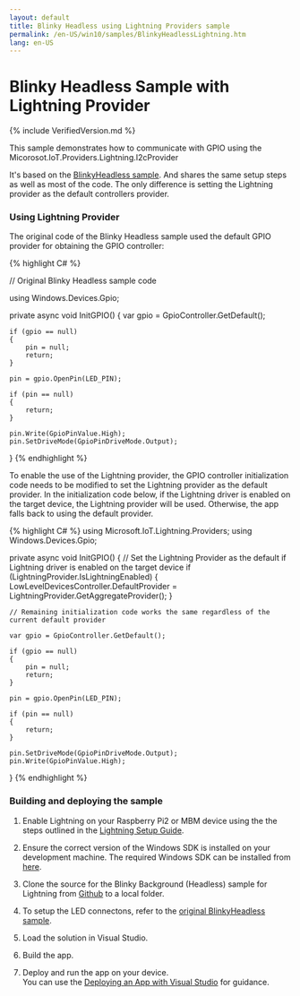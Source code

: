 ```yaml
---
layout: default
title: Blinky Headless using Lightning Providers sample
permalink: /en-US/win10/samples/BlinkyHeadlessLightning.htm
lang: en-US
---
```


# Blinky Headless Sample with Lightning Provider

{% include VerifiedVersion.md %}

This sample demonstrates how to communicate with GPIO using the Micorosot.IoT.Providers.Lightning.I2cProvider

It's based on the [BlinkyHeadless sample]({{site.baseurl}}/{{page.lang}}/win10/samples/BlinkyHeadless.htm). And shares the same setup steps as well as most of the code. The only difference is setting the Lightning provider as the default controllers provider.

### Using Lightning Provider

The original code of the Blinky Headless sample used the default GPIO provider for obtaining the GPIO controller:

{% highlight C# %}

// Original Blinky Headless sample code

using Windows.Devices.Gpio;

private async void InitGPIO()
{
    var gpio = GpioController.GetDefault();

    if (gpio == null)
    {
        pin = null;
        return;
    }

    pin = gpio.OpenPin(LED_PIN);

    if (pin == null)
    {
        return;
    }

    pin.Write(GpioPinValue.High);
    pin.SetDriveMode(GpioPinDriveMode.Output);
}
{% endhighlight %}

To enable the use of the Lightning provider, the GPIO controller initialization code needs to be modified to set the Lightning provider as the default provider.
In the initialization code below, if the Lightning driver is enabled on the target device, the Lightning provider will be used. Otherwise, the app falls back to using the default provider.

{% highlight C# %}
using Microsoft.IoT.Lightning.Providers;
using Windows.Devices.Gpio;

private async void InitGPIO()
{
    // Set the Lightning Provider as the default if Lightning driver is enabled on the target device
    if (LightningProvider.IsLightningEnabled)
    {
        LowLevelDevicesController.DefaultProvider = LightningProvider.GetAggregateProvider();
    }

    // Remaining initialization code works the same regardless of the current default provider

    var gpio = GpioController.GetDefault();

    if (gpio == null)
    {
        pin = null;
        return;
    }

    pin = gpio.OpenPin(LED_PIN);

    if (pin == null)
    {
        return;
    }

    pin.SetDriveMode(GpioPinDriveMode.Output);
    pin.Write(GpioPinValue.High);
}
{% endhighlight %}


### Building and deploying the sample

1. Enable Lightning on your Raspberry Pi2 or MBM device using the the steps outlined in the [Lightning Setup Guide]({{site.baseurl}}/{{page.lang}}/win10/LightningSetup.htm).

1. Ensure the correct version of the Windows SDK is installed on your development machine. The required Windows SDK can be installed from [here](https://dev.windows.com/en-us/downloads/windows-10-developer-preview).

1. Clone the source for the Blinky Background (Headless) sample for Lightning from [Github](https://github.com/ms-iot/BusProviders/tree/develop/Microsoft.IoT.Lightning.Providers) to a local folder.

1. To setup the LED connectons, refer to the [original BlinkyHeadless sample]({{site.baseurl}}/{{page.lang}}/win10/samples/BlinkyHeadless.htm).

1. Load the solution in Visual Studio.

1. Build the app.

1. Deploy and run the app on your device.<br/>
   You can use the [Deploying an App with Visual Studio]({{site.baseurl}}/{{page.lang}}/win10/AppDeployment.htm) for guidance.

